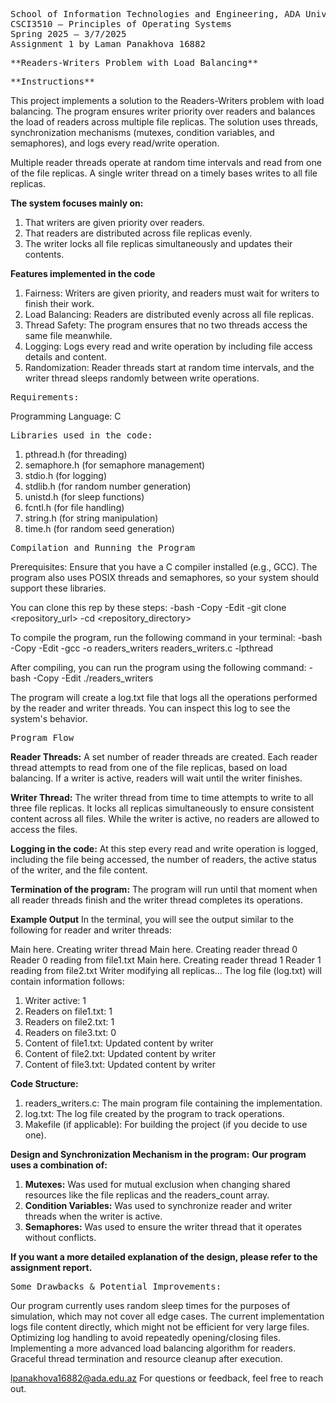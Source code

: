 <pre>
School of Information Technologies and Engineering, ADA University
CSCI3510 – Principles of Operating Systems 
Spring 2025 – 3/7/2025
Assignment 1 by Laman Panakhova 16882
</pre>

<pre>
**Readers-Writers Problem with Load Balancing**
</pre>

<pre>
**Instructions**
</pre>


This project implements a solution to the Readers-Writers problem with load balancing. 
The program ensures writer priority over readers and balances the load of readers across multiple file replicas. 
The solution uses threads, synchronization mechanisms (mutexes, condition variables, and semaphores), and logs every read/write operation.

Multiple reader threads operate at random time intervals and read from one of the file replicas.
A single writer thread on a timely bases writes to all file replicas.

**The system focuses mainly on:**
1. That writers are given priority over readers.
2. That readers are distributed across file replicas evenly.
3. The writer locks all file replicas simultaneously and updates their contents.

**Features implemented in the code**
1. Fairness: Writers are given priority, and readers must wait for writers to finish their work.
2. Load Balancing: Readers are distributed evenly across all file replicas.
3. Thread Safety: The program ensures that no two threads access the same file meanwhile.
4. Logging: Logs every read and write operation by including file access details and content.
5. Randomization: Reader threads start at random time intervals, and the writer thread sleeps randomly between write operations.

<pre>
Requirements:
</pre>
Programming Language: C

<pre>
Libraries used in the code:
</pre>
1. pthread.h (for threading)
2. semaphore.h (for semaphore management)
3. stdio.h (for logging)
4. stdlib.h (for random number generation)
5. unistd.h (for sleep functions)
6. fcntl.h (for file handling)
7. string.h (for string manipulation)
8. time.h (for random seed generation)

<pre>
Compilation and Running the Program
</pre>

Prerequisites:
Ensure that you have a C compiler installed (e.g., GCC). 
The program also uses POSIX threads and semaphores, so your system should support these libraries.

You can clone this rep by these steps:
-bash
-Copy
-Edit
-git clone <repository_url>
-cd <repository_directory>

To compile the program, run the following command in your terminal:
-bash
-Copy
-Edit
-gcc -o readers_writers readers_writers.c -lpthread

After compiling, you can run the program using the following command:
-bash
-Copy
-Edit
./readers_writers

The program will create a log.txt file that logs all the operations performed by the reader and writer threads. 
You can inspect this log to see the system's behavior.

<pre>
Program Flow
</pre>

**Reader Threads:**
A set number of reader threads are created.
Each reader thread attempts to read from one of the file replicas, based on load balancing.
If a writer is active, readers will wait until the writer finishes.

**Writer Thread:**
The writer thread from time to time attempts to write to all three file replicas.
It locks all replicas simultaneously to ensure consistent content across all files.
While the writer is active, no readers are allowed to access the files.

**Logging in the code:**
At this step every read and write operation is logged, including the file being accessed, the number of readers, the active status of the writer, and the file content.

**Termination of the program:**
The program will run until that moment when all reader threads finish and the writer thread completes its operations.

**Example Output**
In the terminal, you will see the output similar to the following for reader and writer threads:

Main here. Creating writer thread
Main here. Creating reader thread 0
Reader 0 reading from file1.txt
Main here. Creating reader thread 1
Reader 1 reading from file2.txt
Writer modifying all replicas...
The log file (log.txt) will contain information follows:

1. Writer active: 1
2. Readers on file1.txt: 1
3. Readers on file2.txt: 1
4. Readers on file3.txt: 0
5. Content of file1.txt: Updated content by writer
6. Content of file2.txt: Updated content by writer
7. Content of file3.txt: Updated content by writer

**Code Structure:**
1. readers_writers.c: The main program file containing the implementation.
2. log.txt: The log file created by the program to track operations.
3. Makefile (if applicable): For building the project (if you decide to use one).

**Design and Synchronization Mechanism in the program:**
**Our program uses a combination of:**
1. **Mutexes:** Was used for mutual exclusion when changing shared resources like the file replicas and the readers_count array.
2. **Condition Variables:** Was used to synchronize reader and writer threads when the writer is active.
3. **Semaphores:** Was used to ensure the writer thread that it operates without conflicts.

**If you want a more detailed explanation of the design, please refer to the assignment report.**
<pre>
Some Drawbacks & Potential Improvements:
</pre>
Our program currently uses random sleep times for the purposes of simulation, which may not cover all edge cases.
The current implementation logs file content directly, which might not be efficient for very large files.
Optimizing log handling to avoid repeatedly opening/closing files.
Implementing a more advanced load balancing algorithm for readers.
Graceful thread termination and resource cleanup after execution.

lpanakhova16882@ada.edu.az
For questions or feedback, feel free to reach out.

